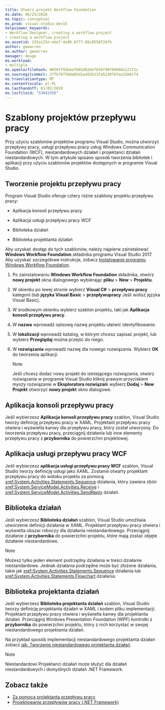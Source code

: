 ```yaml
---
title: Utwórz projekt Workflow Foundation
ms.date: 06/25/2018
ms.topic: conceptual
ms.prod: visual-studio-dev15
helpviewer_keywords:
- Workflow Designer, creating a workflow project
- creating a workflow project
ms.assetid: 235a125e-ebe7-4a98-bf77-86c8558728fb
author: gewarren
ms.author: gewarren
manager: douge
ms.workload:
- multiple
ms.openlocfilehash: 0856ff93beef602d02defb58f90f69898a121f2c
ms.sourcegitcommit: 37fb7075b0a65d2add3b137a5230767aa3266c74
ms.translationtype: MT
ms.contentlocale: pl-PL
ms.lasthandoff: 01/02/2019
ms.locfileid: "53943356"
---
```

# <a name="workflow-project-templates"></a>Szablony projektów przepływu pracy

Przy użyciu szablonów projektów programu Visual Studio, można utworzyć przepływy pracy, usługi przepływu pracy usług Windows Communication Foundation (WCF), niestandardowych działań i projektanci działań niestandardowych. W tym artykule opisano sposób tworzenia bibliotek i aplikacji przy użyciu szablonów projektów dostępnych w programie Visual Studio.

## <a name="create-a-workflow-project"></a>Tworzenie projektu przepływu pracy

Program Visual Studio oferuje cztery różne szablony projektu przepływu pracy:

- Aplikacja konsoli przepływu pracy

- Aplikacja usługi przepływu pracy WCF

- Biblioteka działań

- Biblioteka projektanta działań

Aby uzyskać dostęp do tych szablonów, należy najpierw zainstalować **Windows Workflow Foundation** składnika programu Visual Studio 2017. Aby uzyskać szczegółowe instrukcje, zobacz [Instalowanie programu Windows Workflow Foundation](developing-applications-with-the-workflow-designer.md#install-windows-workflow-foundation).

1. Po zainstalowaniu **Windows Workflow Foundation** składnika, otwórz **nowy projekt** okna dialogowego wybierając **pliku** > **New**  >  **Projektu**.

1. W okienku po lewej stronie wybierz **Visual C#**   >  **przepływu pracy** kategorii (lub **języka Visual Basic** > **przepływupracy** Jeśli wolisz języka Visual Basic).

1. W środkowym okienku wybierz szablon projektu, taki jak **Aplikacja konsoli przepływu pracy**.

1. W **nazwa** wprowadź opisową nazwę projektu ułatwić identyfikowanie.

1. W **lokalizacji** wprowadź katalog, w którym chcesz zapisać projekt, lub wybierz **Przeglądaj** można przejść do niego.

1. W **rozwiązania** wprowadź nazwę dla nowego rozwiązania. Wybierz **OK** do tworzenia aplikacji.

   > [!NOTE]
   > Jeśli chcesz dodać nowy projekt do istniejącego rozwiązania, otwórz rozwiązanie w programie Visual Studio kliknij prawym przyciskiem myszy rozwiązanie w **Eksploratora rozwiązań**i wybierz **Dodaj** > **New Projekt** otworzyć **nowy projekt** okno dialogowe.

## <a name="workflow-console-app"></a>Aplikacja konsoli przepływu pracy

Jeśli wybierzesz **Aplikacja konsoli przepływu pracy** szablon, Visual Studio tworzy definicję przepływu pracy w XAML. Projektant przepływu pracy otwiera i wyświetla kanwy dla przepływu pracy, który został utworzony. Do tworzenia przepływu pracy, przeciągnij działania lub inne elementy przepływu pracy z **przybornika** do powierzchni projektowej.

## <a name="wcf-workflow-service-app"></a>Aplikacja usługi przepływu pracy WCF

Jeśli wybierzesz **aplikacja usługi przepływu pracy WCF** szablon, Visual Studio tworzy definicję usługi jako XAML. Zostanie otwarty projektant przepływu pracy do widoku projektu za pomocą <xref:System.Activities.Statements.Sequence> działania, który zawiera zbiór <xref:System.ServiceModel.Activities.Receive> i <xref:System.ServiceModel.Activities.SendReply> działań.

## <a name="activity-library"></a>Biblioteka działań

Jeśli wybierzesz **Biblioteka działań** szablon, Visual Studio umożliwia utworzenie definicji działania w XAML. Projektant przepływu pracy otwiera i wyświetla obszar roboczy dla działania niestandardowego. Przeciągnij działanie z **przybornika** do powierzchni projektu, które mają zostać objęte działanie niestandardowe.

> [!NOTE]
> Możesz tylko jeden element podrzędny działania w treści działanie niestandardowe. Jednak działania podrzędne może być złożone działania, takie jak <xref:System.Activities.Statements.Sequence> działania lub <xref:System.Activities.Statements.Flowchart> działania.

## <a name="activity-designer-library"></a>Biblioteka projektanta działań

Jeśli wybierzesz **Biblioteka projektanta działań** szablon, Visual Studio tworzy definicję projektanta działań w XAML i kodem pliku implementacji. Projektant przepływu pracy otwiera i wyświetla kanwy dla projektanta działań. Przeciągnij Windows Presentation Foundation (WPF) kontrolki z **przybornika** do powierzchni projektu, który z nich korzystać w swojej niestandardowego projektanta działań.

Na przykład sposób implementacji niestandardowego projektanta działań zobacz [jak: Tworzenie niestandardowego projektanta działań](/dotnet/framework/windows-workflow-foundation/how-to-create-a-custom-activity-designer).

> [!NOTE]
> Niestandardowi Projektanci działań może służyć dla działań niestandardowych i domyślnych działań .NET Framework.

## <a name="see-also"></a>Zobacz także

- [Za pomocą projektanta przepływu pracy](developing-applications-with-the-workflow-designer.md)
- [Projektowanie przepływów pracy (.NET Framework)](/dotnet/framework/windows-workflow-foundation/designing-workflows)
